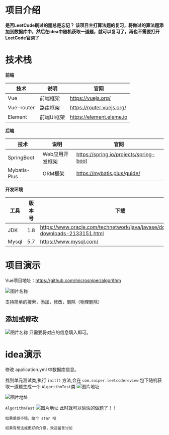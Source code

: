 # 项目介绍
**是否LeetCode刷过的题总是忘记？ 该项目主打算法题的复习，将做过的算法题添加到数据库中，然后在idea中随机获取一道题，就可以复习了，再也不需要打开LeetCode官网了**

# 技术栈
**前端**

 技术 | 说明   | 官网                        
 ---- |------|---------------------------  
 Vue  | 前端框架 | https://vuejs.org/        
 Vue-router | 路由框架 | https://router.vuejs.org/ 
Element| 前端UI框架     | https://element.eleme.io |


**后端**

技术 | 说明   | 官网                        
---- |------|---------------------------  
SpringBoot  | Web应用开发框架 | https://spring.io/projects/spring-boot  
Mybatis-Plus | ORM框架 | https://mybatis.plus/guide/

**开发环境**

工具 | 版本号      | 下载                        
---- |----------|---------------------------      
JDK  | 1.8      | https://www.oracle.com/technetwork/java/javase/downloads/jdk8-downloads-2133151.html
Mysql | 5.7      | https://www.mysql.com/



# 项目演示
Vue项目地址：https://github.com/microsniper/algorithm

![图片名称](http://sniper-blog.oss-cn-beijing.aliyuncs.com/blogImage/leetcode-review-/1687879463-leetcode-review-01.png)

支持简单的搜索，添加，修改，删除（物理删除）
## 添加或修改

![图片名称](http://sniper-blog.oss-cn-beijing.aliyuncs.com/blogImage/leetcode-review-/1687879841-leetcode-review-02.png)
只需要将对应的信息填入即可。

# idea演示
修改 application.yml 中数据库信息。

找到单元测试类,执行 `init()` 方法,会在 `com.sniper.leetcodereview` 包下随机获取一道题生成一个 `AlgorithmTest`类
![图片地址](http://sniper-blog.oss-cn-beijing.aliyuncs.com/blogImage/leetcode-review-/1687880216-leetcode-review-03.png)

![图片地址](http://sniper-blog.oss-cn-beijing.aliyuncs.com/blogImage/leetcode-review-/1688997278-leetcode-review-05.png)

`AlgorithmTest`
![图片地址](http://sniper-blog.oss-cn-beijing.aliyuncs.com/blogImage/leetcode-review-/1688997447-leetcode-review-06.png)
此时就可以愉快的做题了！！

`如果感觉不错，给个 star 吧`

`如果有想法或更好的介意，欢迎留言讨论`